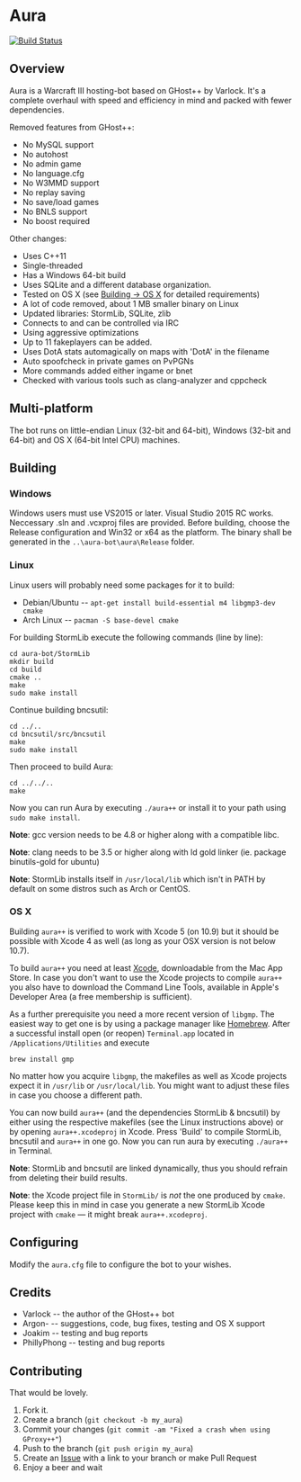 ﻿Aura
====
[![Build Status](https://secure.travis-ci.org/Josko/aura-bot.png?branch=master)](http://travis-ci.org/Josko/aura-bot)

Overview
--------

Aura is a Warcraft III hosting-bot based on GHost++ by Varlock. It's a complete
overhaul with speed and efficiency in mind and packed with fewer dependencies.

Removed features from GHost++:
* No MySQL support
* No autohost
* No admin game
* No language.cfg
* No W3MMD support
* No replay saving
* No save/load games
* No BNLS support
* No boost required

Other changes:
* Uses C++11
* Single-threaded
* Has a Windows 64-bit build
* Uses SQLite and a different database organization.
* Tested on OS X (see [Building -> OS X](#os-x) for detailed requirements)
* A lot of code removed, about 1 MB smaller binary on Linux
* Updated libraries: StormLib, SQLite, zlib
* Connects to and can be controlled via IRC
* Using aggressive optimizations
* Up to 11 fakeplayers can be added.
* Uses DotA stats automagically on maps with 'DotA' in the filename
* Auto spoofcheck in private games on PvPGNs
* More commands added either ingame or bnet
* Checked with various tools such as clang-analyzer and cppcheck

Multi-platform
--------------

The bot runs on little-endian Linux (32-bit and 64-bit), Windows (32-bit and 64-bit) and OS X (64-bit Intel CPU) machines.

Building
--------

### Windows

Windows users must use VS2015 or later. Visual Studio 2015 RC works.
Neccessary .sln and .vcxproj files are provided. Before building, choose the Release configuration and Win32 or x64 as the platform.
The binary shall be generated in the `..\aura-bot\aura\Release` folder.

### Linux

Linux users will probably need some packages for it to build:

* Debian/Ubuntu -- `apt-get install build-essential m4 libgmp3-dev cmake`
* Arch Linux -- `pacman -S base-devel cmake`

For building StormLib execute the following commands (line by line):	
	
	cd aura-bot/StormLib
	mkdir build
	cd build
	cmake ..
	make
	sudo make install

Continue building bncsutil:

	cd ../..
	cd bncsutil/src/bncsutil
	make
	sudo make install	
	
Then proceed to build Aura:

	cd ../../..
	make

Now you can run Aura by executing `./aura++` or install it to your path using `sudo make install`.

**Note**: gcc version needs to be 4.8 or higher along with a compatible libc.

**Note**: clang needs to be 3.5 or higher along with ld gold linker (ie. package binutils-gold for ubuntu)

**Note**: StormLib installs itself in `/usr/local/lib` which isn't in PATH by default
on some distros such as Arch or CentOS.

### OS X

Building `aura++` is verified to work with Xcode 5 (on 10.9) but it should
be possible with Xcode 4 as well 
(as long as your OSX version is not below 10.7). 

To build `aura++` you need at least 
[Xcode](https://developer.apple.com/xcode/), downloadable from the Mac App 
Store. In case you don't want to use the Xcode projects to compile `aura++` you 
also have to download the Command Line Tools, available in Apple's Developer 
Area (a free membership is sufficient). 

As a further prerequisite you need a more recent version of `libgmp`.
The easiest way to get one is by using a package manager like 
[Homebrew](http://brew.sh/).
After a successful install open (or reopen) `Terminal.app` located in 
`/Applications/Utilities` and execute 


	brew install gmp
   
No matter how you acquire `libgmp`, the makefiles as well as
Xcode projects expect it in `/usr/lib` or `/usr/local/lib`.
You might want to adjust these files in case you choose a different path.

You can now build `aura++` (and the dependencies StormLib & bncsutil)
by either using the respective makefiles (see the Linux instructions above) or
by opening `aura++.xcodeproj` in Xcode. Press 'Build' to compile StormLib, 
bncsutil and `aura++` in one go. 
Now you can run aura by executing `./aura++` in Terminal.

**Note**: StormLib and bncsutil are linked dynamically, thus you should
refrain from deleting their build results.

**Note**: the Xcode project file in `StormLib/` is *not* the one produced by
`cmake`. 
Please keep this in mind in case you generate a new StormLib Xcode project with 
`cmake` — it might break `aura++.xcodeproj`.

Configuring
-----------

Modify the `aura.cfg` file to configure the bot to your wishes.

Credits
-------

* Varlock -- the author of the GHost++ bot
* Argon- -- suggestions, code, bug fixes, testing and OS X support
* Joakim -- testing and bug reports
* PhillyPhong -- testing and bug reports

Contributing
------------

That would be lovely.

1. Fork it.
2. Create a branch (`git checkout -b my_aura`)
3. Commit your changes (`git commit -am "Fixed a crash when using GProxy++"`)
4. Push to the branch (`git push origin my_aura`)
5. Create an [Issue][1] with a link to your branch or make Pull Request
6. Enjoy a beer and wait

[1]: https://github.com/Josko/aura-bot/issues
